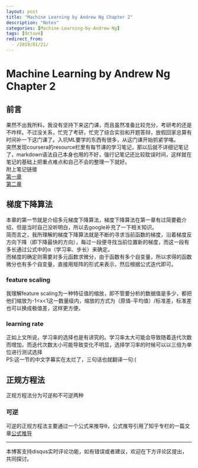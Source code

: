 ```yaml
---
layout: post
title: "Machine Learning by Andrew Ng Chapter 2"
description: "Notes"
categories: [Machine-Learning-by-Andrew-Ng]
tags: [Octave]
redirect_from:
  - /2019/01/21/
---
```

# Machine Learning by Andrew Ng Chapter 2
 
## 前言  
果然不出我所料，我没有坚持下来这门课，而且虽然准备比较充分，考研考的还是不咋样。不过没关系，忙完了考研，忙完了综合实验和开题答辩，放假回家总算有时间补一下这门课了。入坑ML要学的东西有很多，从这门课开始抓紧学咯。  
突然发现coursera的resource栏里有每节课的学习笔记，那以后就不详细记笔记了，markdown语法自己本身也用的不好，强行记笔记还比较耽误时间，这样就在笔记的基础上把重点难点和自己不会的整理一下就好。  
附上笔记链接  
[第一章](https://www.coursera.org/learn/machine-learning/resources/JXWWS)  
[第二章](https://www.coursera.org/learn/machine-learning/resources/QQx8l)  

## 梯度下降算法  
本章的第一节就是介绍多元梯度下降算法，梯度下降算法在第一章有过简要截介绍，但是当时自己没听明白，所以去google补充了一下相关知识。  
简而言之，我所理解的梯度下降算法就是不断的寻求当前函数的梯度，沿着梯度反方向下降（即下降最快的方向），每过一段便寻找当前位置新的梯度，而这一段有多长通过公式中的α（学习率、步长）来确定。  
而梯度的确定则需要对多元函数求微分，由于函数有多个自变量，所以求得的函数微分也有多个自变量，直接用矩阵的形式来表示，然后根据公式迭代即可。

### feature scaling  
我理解feature scaling为一种特征值的缩放，即不管要分析的数据值是多少，都把他们缩放为-1<x<1这一数量级内，缩放的方式为（原值-平均值）/标准差，标准差也可以换成极值差，这样更方便。  
### learning rate  
正如上文所说，学习率的选择也是有讲究的。学习率太大可能会导致随着迭代次数而增加，而迭代次数太小可能导致变化不明显，选择学习率的时候可以以三倍为单位进行测试选择    
PS:这一节的中文字幕实在太烂了，三句话也就翻译一句:(

## 正规方程法  

正规方程法分为可逆和不可逆两种  
### 可逆  
可逆的正规方程法主要通过一个公式来推导θ，公式推导引用了知乎专栏的一篇文章[公式推导](https://zhuanlan.zhihu.com/p/22474562)

---
本博客支持disqus实时评论功能，如有错误或者建议，欢迎在下方评论区提出，共同探讨。
